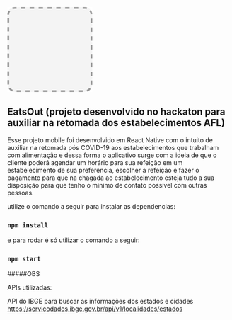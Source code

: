![Alt Text](https://github.com/rgrrms/EatsOut/blob/master/assets/icon.png)

## EatsOut (projeto desenvolvido no hackaton para auxiliar na retomada dos estabelecimentos AFL)

Esse projeto mobile foi desenvolvido em React Native com o intuito de auxiliar na retomada pós COVID-19 aos estabelecimentos 
que trabalham com alimentação e dessa forma o aplicativo surge com a ideia de que o cliente poderá agendar um horário para
sua refeição em um estabelecimento de sua preferência, escolher a refeição e fazer o pagamento para que na chagada ao 
estabelecimento esteja tudo a sua disposição para que tenho o mínimo de contato possível com outras pessoas.  

utilize o comando a seguir para instalar as dependencias:

### `npm install`

e para rodar é só utilizar o comando a seguir:

### `npm start`


#####OBS

APIs utilizadas: 

API do IBGE para buscar as informações dos estados e cidades
https://servicodados.ibge.gov.br/api/v1/localidades/estados



